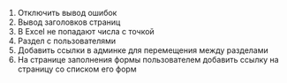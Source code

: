 1. Отключить вывод ошибок
2. Вывод заголовков страниц
3. В Excel не попадают числа с точкой
4. Раздел с пользователями
5. Добавить ссылки в админке для перемещения между разделами
6. На странице заполнения формы пользователем добавить ссылку на страницу со списком его форм